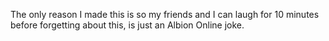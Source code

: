 The only reason I made this is so my friends and I can laugh for 10 minutes before forgetting about this, is just an Albion Online joke.
